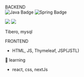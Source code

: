      
BACKEND
<br>
<img src="https://img.shields.io/badge/Java-e75253?style=flat-square&amp;logo=Java&amp;logoColor=white" alt="Java Badge">
<img src="https://img.shields.io/badge/Spring-6D8B33F?style=flat-square&amp;logo=Spring&amp;logoColor=white" alt="Spring Badge">


<img src="https://camo.githubusercontent.com/3655ee29ca99e440279666b510cd86486ef40cb1c48c03dc8ddae36e55fdf889/68747470733a2f2f696d672e736869656c64732e696f2f62616467652f537072696e672d364438423333463f7374796c653d666c61742d737175617265266c6f676f3d537072696e67266c6f676f436f6c6f723d7768697465" data-canonical-src="https://img.shields.io/badge/Spring-6D8B33F?style=flat-square&amp;logo=Spring&amp;logoColor=white" style="max-width: 100%;">
<img src="https://camo.githubusercontent.com/3655ee29ca99e440279666b510cd86486ef40cb1c48c03dc8ddae36e55fdf889/68747470733a2f2f696d672e736869656c64732e696f2f62616467652f537072696e672d364438423333463f7374796c653d666c61742d737175617265266c6f676f3d537072696e67266c6f676f436f6c6f723d7768697465" data-canonical-src="https://img.shields.io/badge/Oracle-#F80000?style=flat-square&amp;logo=Oracle&amp;logoColor=white" style="max-width: 100%;">

 Tibero, mysql

FRONTEND
- HTML, JS, Thymeleaf, JSP(JSTL)

🌱 learning
- react, css, nextJs

